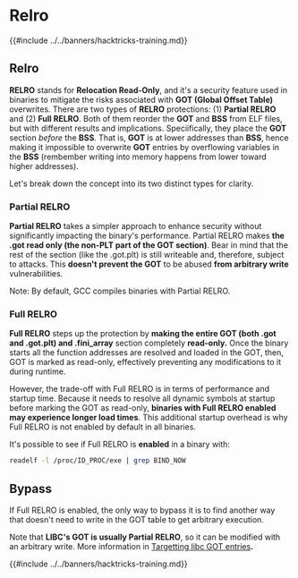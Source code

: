 # Relro

{{#include ../../banners/hacktricks-training.md}}

## Relro

**RELRO** stands for **Relocation Read-Only**, and it's a security feature used in binaries to mitigate the risks associated with **GOT (Global Offset Table)** overwrites. There are two types of **RELRO** protections: (1) **Partial RELRO** and (2) **Full RELRO**. Both of them reorder the **GOT** and **BSS** from ELF files, but with different results and implications. Speciifically, they place the **GOT** section _before_ the **BSS**. That is, **GOT** is at lower addresses than **BSS**, hence making it impossible to overwrite **GOT** entries by overflowing variables in the **BSS** (rembember writing into memory happens from lower toward higher addresses).

Let's break down the concept into its two distinct types for clarity.

### **Partial RELRO**

**Partial RELRO** takes a simpler approach to enhance security without significantly impacting the binary's performance. Partial RELRO makes **the .got read only (the non-PLT part of the GOT section)**. Bear in mind that the rest of the section (like the .got.plt) is still writeable and, therefore, subject to attacks. This **doesn't prevent the GOT** to be abused **from arbitrary write** vulnerabilities.

Note: By default, GCC compiles binaries with Partial RELRO.

### **Full RELRO**

**Full RELRO** steps up the protection by **making the entire GOT (both .got and .got.plt) and .fini_array** section completely **read-only.** Once the binary starts all the function addresses are resolved and loaded in the GOT, then, GOT is marked as read-only, effectively preventing any modifications to it during runtime.

However, the trade-off with Full RELRO is in terms of performance and startup time. Because it needs to resolve all dynamic symbols at startup before marking the GOT as read-only, **binaries with Full RELRO enabled may experience longer load times**. This additional startup overhead is why Full RELRO is not enabled by default in all binaries.

It's possible to see if Full RELRO is **enabled** in a binary with:

```bash
readelf -l /proc/ID_PROC/exe | grep BIND_NOW
```

## Bypass

If Full RELRO is enabled, the only way to bypass it is to find another way that doesn't need to write in the GOT table to get arbitrary execution.

Note that **LIBC's GOT is usually Partial RELRO**, so it can be modified with an arbitrary write. More information in [Targetting libc GOT entries](https://github.com/nobodyisnobody/docs/blob/main/code.execution.on.last.libc/README.md#1---targetting-libc-got-entries)**.**

{{#include ../../banners/hacktricks-training.md}}
